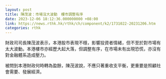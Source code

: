 ```yaml
---
layout: post
title: 陳茂波：市場沒大波動　樓市調整有序
date: 2023-12-06 18:12:36.000000000 +08:00
link: https://news.rthk.hk/rthk/ch/component/k2/1731022-20231206.htm
categories: rthk
---
```


財政司司長陳茂波表示，本港股市表現不穩，影響投資者情緒，但不至於對市場有太大波動。本港樓市亦經歷大起大落，但調整有序，在市場未有出現恐慌，亦沒有對金融體系造成壓力。

被問到本港財政何時轉為盈餘，陳茂波說，不應只著重收支平衡，更重要是照顧社會需要、發展經濟。
